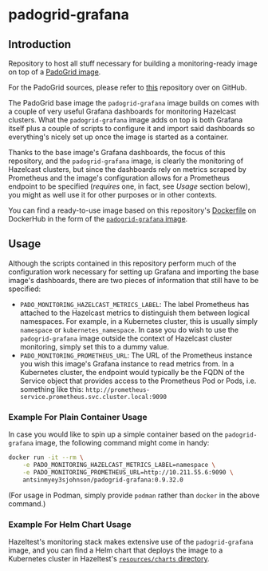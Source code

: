 # padogrid-grafana

## Introduction

Repository to host all stuff necessary for building a monitoring-ready image on top of a [PadoGrid image](https://hub.docker.com/r/padogrid/padogrid/tags). 

For the PadoGrid sources, please refer to [this](https://github.com/padogrid#padogrid) repository over on GitHub. 

The PadoGrid base image the `padogrid-grafana` image builds on comes with a couple of very useful Grafana dashboards for monitoring Hazelcast clusters. What the `padogrid-grafana` image adds on top is both Grafana itself plus a couple of scripts to configure it and import said dashboards so everything's nicely set up once the image is started as a container. 

Thanks to the base image's Grafana dashboards, the focus of this repository, and the `padogrid-grafana` image, is clearly the monitoring of Hazelcast clusters, but since the dashboards rely on metrics scraped by Prometheus and the image's configuration allows for a Prometheus endpoint to be specified (_requires_ one, in fact, see _Usage_ section below), you might as well use it for other purposes or in other contexts.

You can find a ready-to-use image based on this repository's [Dockerfile](./Dockerfile) on DockerHub in the form of the [`padogrid-grafana` image](https://hub.docker.com/r/antsinmyey3sjohnson/padogrid-grafana).

## Usage
Although the scripts contained in this repository perform much of the configuration work necessary for setting up Grafana and importing the base image's dashboards, there are two pieces of information that still have to be specified: 

* `PADO_MONITORING_HAZELCAST_METRICS_LABEL`: The label Prometheus has attached to the Hazelcast metrics to distinguish them between logical namespaces. For example, in a Kubernetes cluster, this is usually simply `namespace` or `kubernetes_namespace`. In case you do wish to use the `padogrid-grafana` image outside the context of Hazelcast cluster monitoring, simply set this to a dummy value.
* `PADO_MONITORING_PROMETHEUS_URL`: The URL of the Prometheus instance you wish this image's Grafana instance to read metrics from. In a Kubernetes cluster, the endpoint would typically be the FQDN of the Service object that provides access to the Prometheus Pod or Pods, i.e. something like this: `http://prometheus-service.prometheus.svc.cluster.local:9090`

### Example For Plain Container Usage
In case you would like to spin up a simple container based on the `padogrid-grafana` image, the following command might come in handy:

```bash
docker run -it --rm \
    -e PADO_MONITORING_HAZELCAST_METRICS_LABEL=namespace \
    -e PADO_MONITORING_PROMETHEUS_URL=http://10.211.55.6:9090 \
    antsinmyey3sjohnson/padogrid-grafana:0.9.32.0
```

(For usage in Podman, simply provide `podman` rather than `docker` in the above command.)

### Example For Helm Chart Usage
Hazeltest's monitoring stack makes extensive use of the `padogrid-grafana` image, and you can find a Helm chart that deploys the image to a Kubernetes cluster in Hazeltest's [`resources/charts` directory](https://github.com/AntsInMyEy3sJohnson/hazeltest/tree/main/resources/charts).


